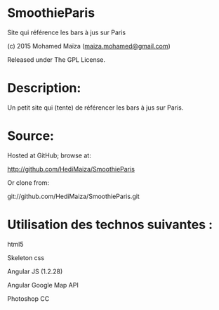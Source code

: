 # SmoothieParis
Site qui référence les bars à jus sur Paris

(c) 2015 Mohamed Maïza (maiza.mohamed@gmail.com)

Released under The GPL License.

# Description:

Un petit site qui (tente) de référencer les bars à jus sur Paris.

# Source:

Hosted at GitHub; browse at:

http://github.com/HediMaiza/SmoothieParis

Or clone from:

git://github.com/HediMaiza/SmoothieParis.git

# Utilisation des technos suivantes :

html5

Skeleton css

Angular JS (1.2.28)

Angular Google Map API

Photoshop CC
